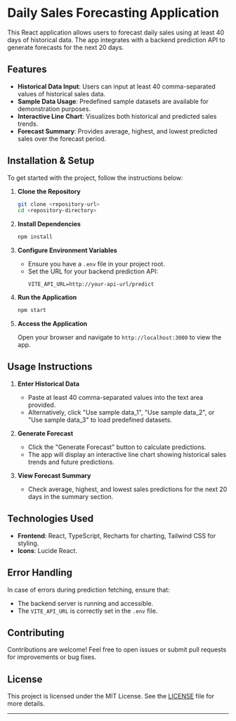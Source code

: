 # Daily Sales Forecasting Application

This React application allows users to forecast daily sales using at least 40 days of historical data. The app integrates with a backend prediction API to generate forecasts for the next 20 days.

## Features

- **Historical Data Input**: Users can input at least 40 comma-separated values of historical sales data.
- **Sample Data Usage**: Predefined sample datasets are available for demonstration purposes.
- **Interactive Line Chart**: Visualizes both historical and predicted sales trends.
- **Forecast Summary**: Provides average, highest, and lowest predicted sales over the forecast period.

## Installation & Setup

To get started with the project, follow the instructions below:

1. **Clone the Repository**
   ```bash
   git clone <repository-url>
   cd <repository-directory>
   ```

2. **Install Dependencies**
   ```bash
   npm install
   ```

3. **Configure Environment Variables**

   - Ensure you have a `.env` file in your project root.
   - Set the URL for your backend prediction API:
     ```
     VITE_API_URL=http://your-api-url/predict
     ```

4. **Run the Application**
   ```bash 
   npm start
   ```

5. **Access the Application**

   Open your browser and navigate to `http://localhost:3000` to view the app.

## Usage Instructions

1. **Enter Historical Data**

   - Paste at least 40 comma-separated values into the text area provided.
   - Alternatively, click "Use sample data_1", "Use sample data_2", or "Use sample data_3" to load predefined datasets.

2. **Generate Forecast**

   - Click the "Generate Forecast" button to calculate predictions.
   - The app will display an interactive line chart showing historical sales trends and future predictions.

3. **View Forecast Summary**

   - Check average, highest, and lowest sales predictions for the next 20 days in the summary section.

## Technologies Used

- **Frontend**: React, TypeScript, Recharts for charting, Tailwind CSS for styling.
- **Icons**: Lucide React.

## Error Handling

In case of errors during prediction fetching, ensure that:

- The backend server is running and accessible.
- The `VITE_API_URL` is correctly set in the `.env` file.

## Contributing

Contributions are welcome! Feel free to open issues or submit pull requests for improvements or bug fixes.

## License

This project is licensed under the MIT License. See the [LICENSE](LICENSE) file for more details.

---
